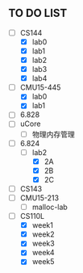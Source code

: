 ## TO DO LIST
- [ ] CS144
  - [x] lab0
  - [x] lab1
  - [x] lab2
  - [x] lab3
  - [x] lab4
- [ ] CMU15-445
  - [x] lab0
  - [x] lab1
- [ ] 6.828
- [ ] uCore
  - [ ] 物理内存管理
- [ ] 6.824
  - [ ] lab2
    - [x] 2A
    - [x] 2B
    - [x] 2C
- [ ] CS143
- [ ] CMU15-213
  - [ ] malloc-lab
- [ ] CS110L
  - [x] week1
  - [x] week2 
  - [x] week3
  - [x] week4
  - [x] week5
